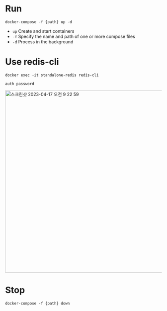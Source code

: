 # Run

```
docker-compose -f {path} up -d
```

- `up` Create and start containers
- `-f` Specify the name and path of one or more compose files
- `-d` Process in the background

# Use redis-cli

```
docker exec -it standalone-redis redis-cli

auth password
```

<img width="586" alt="스크린샷 2023-04-17 오전 9 22 59" src="https://user-images.githubusercontent.com/98807166/232352439-e273d4c3-f870-4781-99e8-d3fd7592adf6.png">

# Stop

```
docker-compose -f {path} down
```
